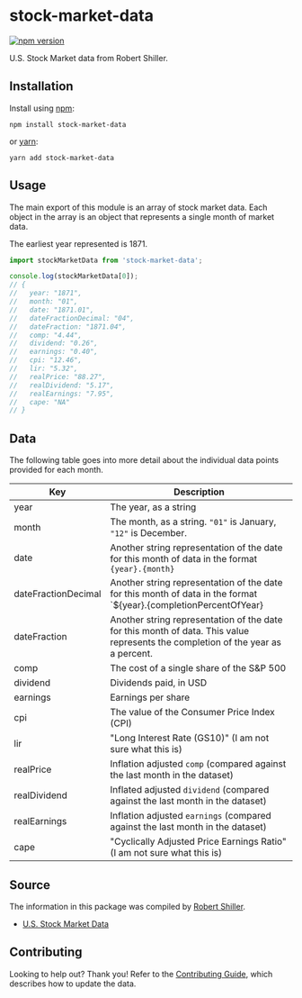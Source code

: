 # stock-market-data

[![npm version](https://img.shields.io/npm/v/stock-market-data.svg)](https://www.npmjs.com/package/stock-market-data)

U.S. Stock Market data from Robert Shiller.

## Installation

Install using [npm](https://www.npmjs.com):

```
npm install stock-market-data
```

or [yarn](https://yarnpkg.com/):

```
yarn add stock-market-data
```

## Usage

The main export of this module is an array of stock market data. Each object
in the array is an object that represents a single month of market data.

The earliest year represented is 1871.

```js
import stockMarketData from 'stock-market-data';

console.log(stockMarketData[0]);
// {
//   year: "1871",
//   month: "01",
//   date: "1871.01",
//   dateFractionDecimal: "04",
//   dateFraction: "1871.04",
//   comp: "4.44",
//   dividend: "0.26",
//   earnings: "0.40",
//   cpi: "12.46",
//   lir: "5.32",
//   realPrice: "88.27",
//   realDividend: "5.17",
//   realEarnings: "7.95",
//   cape: "NA"
// }
```

## Data

The following table goes into more detail about the individual data points provided for each month.

| Key                 | Description                                                                                                                      |
| ------------------- | -------------------------------------------------------------------------------------------------------------------------------- |
| year                | The year, as a string                                                                                                            |
| month               | The month, as a string. `"01"` is January, `"12"` is December.                                                                   |
| date                | Another string representation of the date for this month of data in the format `{year}.{month}`                                  |
| dateFractionDecimal | Another string representation of the date for this month of data in the format `${year}.{completionPercentOfYear}                |
| dateFraction        | Another string representation of the date for this month of data. This value represents the completion of the year as a percent. |
| comp                | The cost of a single share of the S&P 500                                                                                        |
| dividend            | Dividends paid, in USD                                                                                                           |
| earnings            | Earnings per share                                                                                                               |
| cpi                 | The value of the Consumer Price Index (CPI)                                                                                      |
| lir                 | "Long Interest Rate (GS10)" (I am not sure what this is)                                                                         |
| realPrice           | Inflation adjusted `comp` (compared against the last month in the dataset)                                                       |
| realDividend        | Inflated adjusted `dividend` (compared against the last month in the dataset)                                                    |
| realEarnings        | Inflation adjusted `earnings` (compared against the last month in the dataset)                                                   |
| cape                | "Cyclically Adjusted Price Earnings Ratio" (I am not sure what this is)                                                          |

## Source

The information in this package was compiled by [Robert Shiller](http://www.econ.yale.edu/~shiller/bio.htm).

- [U.S. Stock Market Data](http://www.econ.yale.edu/~shiller/data.htm)

## Contributing

Looking to help out? Thank you! Refer to the [Contributing Guide](./CONTRIBUTING.md), which describes how
to update the data.
